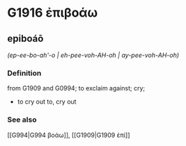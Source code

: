 # G1916 ἐπιβοάω

## epiboáō

_(ep-ee-bo-ah'-o | eh-pee-voh-AH-oh | ay-pee-voh-AH-oh)_

### Definition

from G1909 and G0994; to exclaim against; cry; 

- to cry out to, cry out

### See also

[[G994|G994 βοάω]], [[G1909|G1909 ἐπί]]
